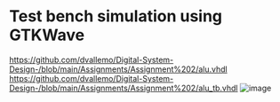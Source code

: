 # Test bench simulation using GTKWave
https://github.com/dvallemo/Digital-System-Design-/blob/main/Assignments/Assignment%202/alu.vhdl
https://github.com/dvallemo/Digital-System-Design-/blob/main/Assignments/Assignment%202/alu_tb.vhdl
![image](https://user-images.githubusercontent.com/52580367/153732463-8b541611-b36b-4c61-8e3c-18a2664141e9.png)

